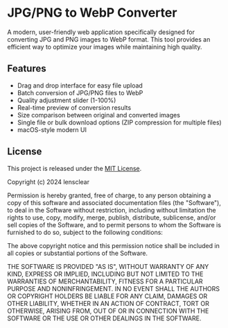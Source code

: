 # JPG/PNG to WebP Converter

A modern, user-friendly web application specifically designed for converting JPG and PNG images to WebP format. This tool provides an efficient way to optimize your images while maintaining high quality.

## Features

- Drag and drop interface for easy file upload
- Batch conversion of JPG/PNG files to WebP
- Quality adjustment slider (1-100%)
- Real-time preview of conversion results
- Size comparison between original and converted images
- Single file or bulk download options (ZIP compression for multiple files)
- macOS-style modern UI

## License

This project is released under the [MIT License](https://opensource.org/licenses/MIT).

Copyright (c) 2024 lensclear

Permission is hereby granted, free of charge, to any person obtaining a copy
of this software and associated documentation files (the "Software"), to deal
in the Software without restriction, including without limitation the rights
to use, copy, modify, merge, publish, distribute, sublicense, and/or sell
copies of the Software, and to permit persons to whom the Software is
furnished to do so, subject to the following conditions:

The above copyright notice and this permission notice shall be included in all
copies or substantial portions of the Software.

THE SOFTWARE IS PROVIDED "AS IS", WITHOUT WARRANTY OF ANY KIND, EXPRESS OR
IMPLIED, INCLUDING BUT NOT LIMITED TO THE WARRANTIES OF MERCHANTABILITY,
FITNESS FOR A PARTICULAR PURPOSE AND NONINFRINGEMENT. IN NO EVENT SHALL THE
AUTHORS OR COPYRIGHT HOLDERS BE LIABLE FOR ANY CLAIM, DAMAGES OR OTHER
LIABILITY, WHETHER IN AN ACTION OF CONTRACT, TORT OR OTHERWISE, ARISING FROM,
OUT OF OR IN CONNECTION WITH THE SOFTWARE OR THE USE OR OTHER DEALINGS IN THE
SOFTWARE.
